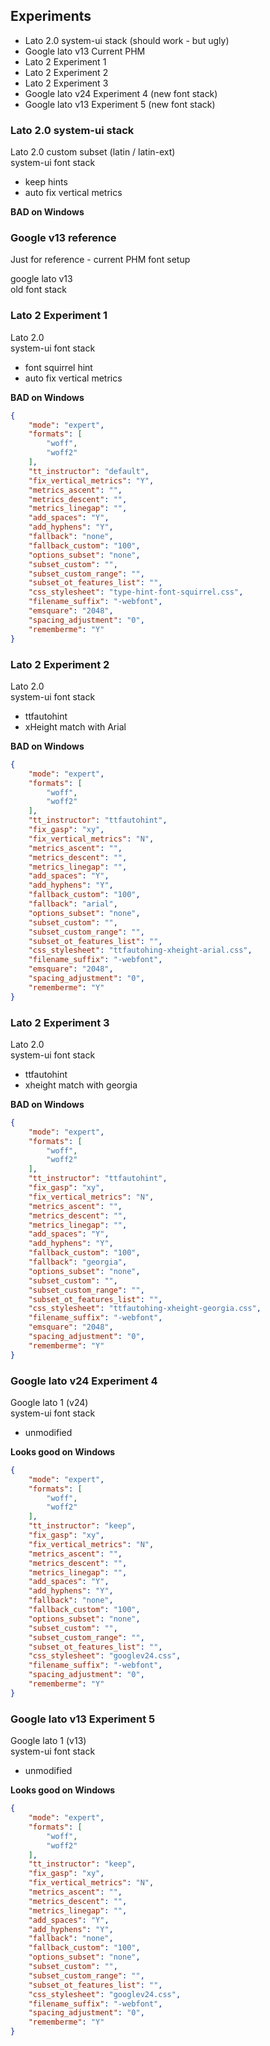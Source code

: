 
## Experiments

- Lato 2.0 system-ui stack (should work - but ugly)
- Google lato v13 Current PHM
- Lato 2 Experiment 1
- Lato 2 Experiment 2
- Lato 2 Experiment 3
- Google lato v24 Experiment 4 (new font stack)
- Google lato v13 Experiment 5 (new font stack)

### Lato 2.0 system-ui stack

Lato 2.0 custom subset (latin / latin-ext)   
system-ui font stack

* keep hints
* auto fix vertical metrics

**BAD on Windows**

### Google v13 reference

Just for reference - current PHM font setup

google lato v13   
old font stack


### Lato 2 Experiment 1

Lato 2.0   
system-ui font stack

* font squirrel hint
* auto fix vertical metrics

**BAD on Windows**

```json
{
	"mode": "expert",
	"formats": [
		"woff",
		"woff2"
	],
	"tt_instructor": "default",
	"fix_vertical_metrics": "Y",
	"metrics_ascent": "",
	"metrics_descent": "",
	"metrics_linegap": "",
	"add_spaces": "Y",
	"add_hyphens": "Y",
	"fallback": "none",
	"fallback_custom": "100",
	"options_subset": "none",
	"subset_custom": "",
	"subset_custom_range": "",
	"subset_ot_features_list": "",
	"css_stylesheet": "type-hint-font-squirrel.css",
	"filename_suffix": "-webfont",
	"emsquare": "2048",
	"spacing_adjustment": "0",
	"rememberme": "Y"
}
```

### Lato 2 Experiment 2

Lato 2.0   
system-ui font stack

* ttfautohint
* xHeight match with Arial

**BAD on Windows**

```json
{
	"mode": "expert",
	"formats": [
		"woff",
		"woff2"
	],
	"tt_instructor": "ttfautohint",
	"fix_gasp": "xy",
	"fix_vertical_metrics": "N",
	"metrics_ascent": "",
	"metrics_descent": "",
	"metrics_linegap": "",
	"add_spaces": "Y",
	"add_hyphens": "Y",
	"fallback_custom": "100",
	"fallback": "arial",
	"options_subset": "none",
	"subset_custom": "",
	"subset_custom_range": "",
	"subset_ot_features_list": "",
	"css_stylesheet": "ttfautohing-xheight-arial.css",
	"filename_suffix": "-webfont",
	"emsquare": "2048",
	"spacing_adjustment": "0",
	"rememberme": "Y"
}
```

### Lato 2 Experiment 3

Lato 2.0   
system-ui font stack

* ttfautohint
* xheight match with georgia

**BAD on Windows**

```json
{
	"mode": "expert",
	"formats": [
		"woff",
		"woff2"
	],
	"tt_instructor": "ttfautohint",
	"fix_gasp": "xy",
	"fix_vertical_metrics": "N",
	"metrics_ascent": "",
	"metrics_descent": "",
	"metrics_linegap": "",
	"add_spaces": "Y",
	"add_hyphens": "Y",
	"fallback_custom": "100",
	"fallback": "georgia",
	"options_subset": "none",
	"subset_custom": "",
	"subset_custom_range": "",
	"subset_ot_features_list": "",
	"css_stylesheet": "ttfautohing-xheight-georgia.css",
	"filename_suffix": "-webfont",
	"emsquare": "2048",
	"spacing_adjustment": "0",
	"rememberme": "Y"
}
```


### Google lato v24 Experiment 4

Google lato 1 (v24)   
system-ui font stack

* unmodified

**Looks good on Windows**

```json
{
	"mode": "expert",
	"formats": [
		"woff",
		"woff2"
	],
	"tt_instructor": "keep",
	"fix_gasp": "xy",
	"fix_vertical_metrics": "N",
	"metrics_ascent": "",
	"metrics_descent": "",
	"metrics_linegap": "",
	"add_spaces": "Y",
	"add_hyphens": "Y",
	"fallback": "none",
	"fallback_custom": "100",
	"options_subset": "none",
	"subset_custom": "",
	"subset_custom_range": "",
	"subset_ot_features_list": "",
	"css_stylesheet": "googlev24.css",
	"filename_suffix": "-webfont",
	"spacing_adjustment": "0",
	"rememberme": "Y"
}
```

### Google lato v13 Experiment 5

Google lato 1 (v13)   
system-ui font stack

* unmodified

**Looks good on Windows**

```json
{
	"mode": "expert",
	"formats": [
		"woff",
		"woff2"
	],
	"tt_instructor": "keep",
	"fix_gasp": "xy",
	"fix_vertical_metrics": "N",
	"metrics_ascent": "",
	"metrics_descent": "",
	"metrics_linegap": "",
	"add_spaces": "Y",
	"add_hyphens": "Y",
	"fallback": "none",
	"fallback_custom": "100",
	"options_subset": "none",
	"subset_custom": "",
	"subset_custom_range": "",
	"subset_ot_features_list": "",
	"css_stylesheet": "googlev24.css",
	"filename_suffix": "-webfont",
	"spacing_adjustment": "0",
	"rememberme": "Y"
}
```

